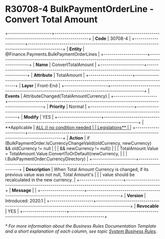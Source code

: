 ﻿---
erp.type: front-end-business-rule
erp.entity: Finance.Payments.BulkPaymentOrderLines
---

# R30708-4 BulkPaymentOrderLine - Convert Total Amount
+----------------------+-----------------------------------------------------------------------------------------------+
| **Code**             | 30708-4                                                                                       |
+----------------------+-----------------------------------------------------------------------------------------------+
| **Entity**           | @Finance.Payments.BulkPaymentOrderLines                                                       |
+----------------------+-----------------------------------------------------------------------------------------------+
| **Name**             | ConvertTotalAmount                                                                            |
+----------------------+-----------------------------------------------------------------------------------------------+
| **Attribute**        | TotalAmount                                                                                   |
+----------------------+-----------------------------------------------------------------------------------------------+
| **Layer**            | Front-End                                                                                     |
+----------------------+-----------------------------------------------------------------------------------------------+
| **Events**           | AttributeChanged(TotalAmountCurrency)                                                         |
+----------------------+-----------------------------------------------------------------------------------------------+
| **Priority**         | Normal                                                                                        |
+----------------------+-----------------------------------------------------------------------------------------------+
| **Modify**           | YES                                                                                           |
+----------------------+-----------------------------------------------------------------------------------------------+
| **Applicable         | [ALL // no condition needed                                                                   |
| Legislations**       | ](xref:applicable-legislations)                                                               |
+----------------------+-----------------------------------------------------------------------------------------------+
| **Action**           | if (BulkPaymentOrder.IsCurrencyChangeValid(oldCurrency, newCurrency) && oldCurrency != null   |
|                      | && newCurrency != null))                                                                      |
|                      | TotalAmount.Value = TotalAmount.Value.ConvertToOrDefault(newCurrency,                         |
|                      | l.BulkPaymentOrder.CurrencyDirectory)                                                         |
+----------------------+-----------------------------------------------------------------------------------------------+
| **Description**      | When Total Amount Currency is changed, if its previous value was not null, Total Amount\'s    |
|                      | value should be recalculated in the new currency.                                             |
+----------------------+-----------------------------------------------------------------------------------------------+
| **Message**          |                                                                                               |
+----------------------+-----------------------------------------------------------------------------------------------+
| **Version**          | Introduced: 2020.1                                                                            |
+----------------------+-----------------------------------------------------------------------------------------------+
| **Revocable**        | YES                                                                                           |
+----------------------+-----------------------------------------------------------------------------------------------+

*\* For more information about the Business Rules Documentation Template and a short explanation of each column, see
topic [System Business Rules](../templates/template-description-system-business-rules.md).*
